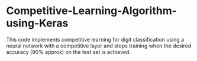 # Competitive-Learning-Algorithm-using-Keras
This code implements competitive learning for digit classification using a neural network with a competitive layer and stops training when the desired accuracy (90% approx) on the test set is achieved.

